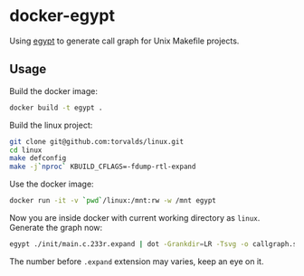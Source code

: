# docker-egypt

Using [egypt](http://www.gson.org/egypt/) to generate call graph for Unix Makefile projects.

## Usage

Build the docker image:

```bash
docker build -t egypt .
```

Build the linux project:

```bash
git clone git@github.com:torvalds/linux.git
cd linux
make defconfig
make -j`nproc` KBUILD_CFLAGS=-fdump-rtl-expand
```

Use the docker image:

```bash
docker run -it -v `pwd`/linux:/mnt:rw -w /mnt egypt
```

Now you are inside docker with current working directory as `linux`. Generate the graph now:

```bash
egypt ./init/main.c.233r.expand | dot -Grankdir=LR -Tsvg -o callgraph.svg
```

The number before `.expand` extension may varies, keep an eye on it.

